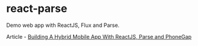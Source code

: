 react-parse
===========

Demo web app with ReactJS, Flux and Parse.

Article - [Building A Hybrid Mobile App With ReactJS, Parse and PhoneGap](https://github.com/AccelNA/aws-coe/wiki/Building-A-Hybrid-Mobile-App-With-ReactJS,-Parse-and-PhoneGap)
